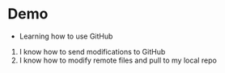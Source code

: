 # Demo

- Learning how to use GitHub
1. I know how to send modifications to GitHub
2. I know how to modify remote files and pull to my local repo
